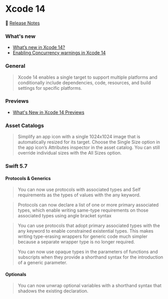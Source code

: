 # Xcode 14

📝 [Release Notes](https://developer.apple.com/documentation/xcode-release-notes/xcode-14-release-notes)

### What's new

- [What’s new in Xcode 14?](https://www.hackingwithswift.com/articles/251/whats-new-in-xcode-14)
- [Enabling Concurrency warnings in Xcode 14](https://www.donnywals.com/enabling-concurrency-warnings-in-xcode-14/)

### General

> Xcode 14 enables a single target to support multiple platforms and conditionally include dependencies, code, resources, and build settings for specific platforms.

### Previews

- [What's New in Xcode 14 Previews](https://useyourloaf.com/blog/whats-new-in-xcode-14-previews/)

### Asset Catalogs

> Simplify an app icon with a single 1024x1024 image that is automatically resized for its target. Choose the Single Size option in the app icon’s Attributes inspector in the asset catalog. You can still override individual sizes with the All Sizes option.

### Swift 5.7

#### Protocols & Generics

> You can now use protocols with associated types and Self requirements as the types of values with the any keyword.

> Protocols can now declare a list of one or more primary associated types, which enable writing same-type requirements on those associated types using angle bracket syntax

> You can use protocols that adopt primary associated types with the any keyword to enable constrained existential types. This makes writing type-erasing wrappers for generic code much simpler because a separate wrapper type is no longer required.

> You can now use opaque types in the parameters of functions and subscripts when they provide a shorthand syntax for the introduction of a generic parameter.

#### Optionals

> You can now unwrap optional variables with a shorthand syntax that shadows the existing declaration.
